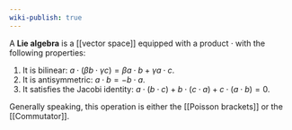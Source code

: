 ```yaml
---
wiki-publish: true
---
```

A **Lie algebra** is a [[vector space]] equipped with a product $\cdot$ with the following properties:
1. It is bilinear: $a\cdot(\beta b\cdot \gamma c)=\beta a\cdot b+\gamma a\cdot c$.
2. It is antisymmetric: $a\cdot b=-b\cdot a$.
3. It satisfies the Jacobi identity: $a\cdot(b\cdot c)+b\cdot(c\cdot a)+c\cdot(a\cdot b)=0$.

Generally speaking, this operation is either the [[Poisson brackets]] or the [[Commutator]].